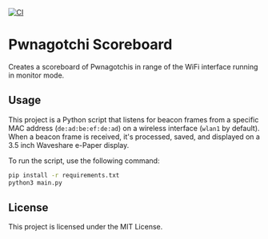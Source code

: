 [![CI](https://github.com/crs-k/pwnagotchi-scoreboard/actions/workflows/ci.yml/badge.svg)](https://github.com/crs-k/pwnagotchi-scoreboard/actions/workflows/ci.yml)
# Pwnagotchi Scoreboard

Creates a scoreboard of Pwnagotchis in range of the WiFi interface running in monitor mode.

## Usage

This project is a Python script that listens for beacon frames from a specific MAC address (`de:ad:be:ef:de:ad`) on a wireless interface (`wlan1` by default). When a beacon frame is received, it's processed, saved, and displayed on a 3.5 inch Waveshare e-Paper display.

To run the script, use the following command:

```bash
pip install -r requirements.txt
python3 main.py
```

## License

This project is licensed under the MIT License.
